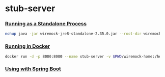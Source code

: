 # stub-server

### [Running as a Standalone Process](https://wiremock.org/docs/running-standalone/)

```bash
nohup java -jar wiremock-jre8-standalone-2.35.0.jar --root-dir wiremock-home > nohup.log 2>&1 &
```

### [Running in Docker](https://wiremock.org/docs/docker/)

```bash
docker run -d -p 8080:8080 --name stub-server -v $PWD/wiremock-home:/home/wiremock wiremock/wiremock:2.35.0
```

### [Using with Spring Boot](https://wiremock.org/docs/configuration/)

